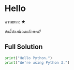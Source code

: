 # Hello

ความยาก: ★

*ข้อนี้ต้องมีเฉลยอีกหรอ?*

## Full Solution

<Spoiler />

```py
print("Hello Python.")
print("We're using Python 3.")
```

